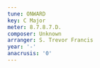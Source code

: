 ```yaml
---
tune: ONWARD
key: C Major
meter: 8.7.8.7.D.
composer: Unknown
arranger: S. Trevor Francis
year: '-'
anacrusis: '0'
---
```

